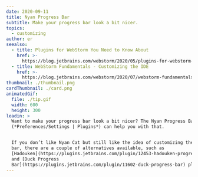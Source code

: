 ```yaml
---
date: 2020-09-11
title: Nyan Progress Bar
subtitle: Make your progress bar look a bit nicer.
topics:
  - customizing
author: er
seealso:
  - title: Plugins for WebStorm You Need to Know About
    href: >-
      https://blog.jetbrains.com/webstorm/2020/05/plugins-for-webstorm-you-need-to-know-about/
  - title: WebStorm Fundamentals - Customizing the IDE
    href: >-
      https://blog.jetbrains.com/webstorm/2020/07/webstorm-fundamentals-customizing-the-ide/
thumbnail: ./thumbnail.png
cardThumbnail: ./card.png
animatedGif:
  file: ./tip.gif
  width: 600
  height: 300
leadin: >
  Want to make your progress bar look a bit nicer? The Nyan Progress Bar plugin
  (*Preferences/Settings | Plugins*) can help you with that.


  If you don’t like Nyan Cat but still like the idea of customizing the progress
  bar, there are a couple of alternatives available, such as
  [Hadouken](https://plugins.jetbrains.com/plugin/12453-hadouken-progress-bar)
  and [Duck Progress
  Bar](https://plugins.jetbrains.com/plugin/11602-duck-progress-bar) plugins.
---
```


